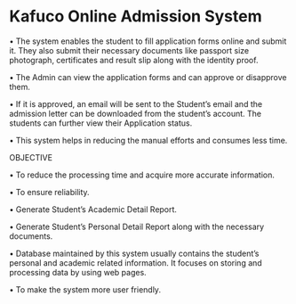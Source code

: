 # Kafuco Online Admission System


•	The system enables the student to fill application forms online and submit it. They also submit their necessary documents like passport size photograph, certificates and result slip along with the identity proof. 

•	The Admin can view the application forms and can approve or disapprove them.

•	If it is approved, an email will be sent to the Student’s email  and the admission letter can be downloaded from the student’s account. The students can further view their Application status. 

•	This system helps in reducing the manual efforts and consumes less time.

OBJECTIVE


•	To reduce the processing time and acquire more accurate information. 

•	To ensure reliability.

•	Generate Student’s Academic Detail Report.

•	Generate Student’s Personal Detail Report along with the necessary documents.

•	Database maintained by this system usually contains the student’s personal and academic related information. It focuses on storing and processing data by using web pages.

•	To make the system more user friendly. 
